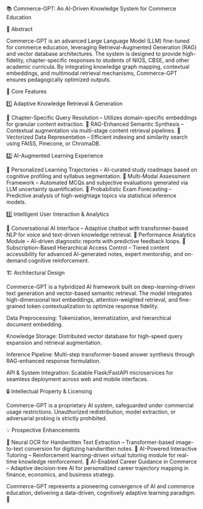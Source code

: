 📚 Commerce-GPT: An AI-Driven Knowledge System for Commerce Education

🔬 Abstract

Commerce-GPT is an advanced Large Language Model (LLM) fine-tuned for commerce education, leveraging Retrieval-Augmented Generation (RAG) and vector database architectures. The system is designed to provide high-fidelity, chapter-specific responses to students of NIOS, CBSE, and other academic curricula. By integrating knowledge graph mapping, contextual embeddings, and multimodal retrieval mechanisms, Commerce-GPT ensures pedagogically optimized outputs.

🚀 Core Features

1️⃣ Adaptive Knowledge Retrieval & Generation

🔹 Chapter-Specific Query Resolution – Utilizes domain-specific embeddings for granular content extraction.
🔹 RAG-Enhanced Semantic Synthesis – Contextual augmentation via multi-stage content retrieval pipelines.
🔹 Vectorized Data Representation – Efficient indexing and similarity search using FAISS, Pinecone, or ChromaDB.

2️⃣ AI-Augmented Learning Experience

🔹 Personalized Learning Trajectories – AI-curated study roadmaps based on cognitive profiling and syllabus segmentation.
🔹 Multi-Modal Assessment Framework – Automated MCQs and subjective evaluations generated via LLM uncertainty quantification.
🔹 Probabilistic Exam Forecasting – Predictive analysis of high-weightage topics via statistical inference models.

3️⃣ Intelligent User Interaction & Analytics

🔹 Conversational AI Interface – Adaptive chatbot with transformer-based NLP for voice and text-driven knowledge retrieval.
🔹 Performance Analytics Module – AI-driven diagnostic reports with predictive feedback loops.
🔹 Subscription-Based Hierarchical Access Control – Tiered content accessibility for advanced AI-generated notes, expert mentorship, and on-demand cognitive reinforcement.

🏗️ Architectural Design

Commerce-GPT is a hybridized AI framework built on deep-learning-driven text generation and vector-based semantic retrieval. The model integrates high-dimensional text embeddings, attention-weighted retrieval, and fine-grained token contextualization to optimize response fidelity.

Data Preprocessing: Tokenization, lemmatization, and hierarchical document embedding.

Knowledge Storage: Distributed vector database for high-speed query expansion and retrieval augmentation.

Inference Pipeline: Multi-step transformer-based answer synthesis through RAG-enhanced response formulation.

API & System Integration: Scalable Flask/FastAPI microservices for seamless deployment across web and mobile interfaces.


🔒 Intellectual Property & Licensing

Commerce-GPT is a proprietary AI system, safeguarded under commercial usage restrictions. Unauthorized redistribution, model extraction, or adversarial probing is strictly prohibited.

💡 Prospective Enhancements

🔹 Neural OCR for Handwritten Text Extraction – Transformer-based image-to-text conversion for digitizing handwritten notes.
🔹 AI-Powered Interactive Tutoring – Reinforcement learning-driven virtual tutoring module for real-time knowledge reinforcement.
🔹 AI-Enabled Career Guidance in Commerce – Adaptive decision-tree AI for personalized career trajectory mapping in finance, economics, and business strategy.

Commerce-GPT represents a pioneering convergence of AI and commerce education, delivering a data-driven, cognitively adaptive learning paradigm. 🚀



